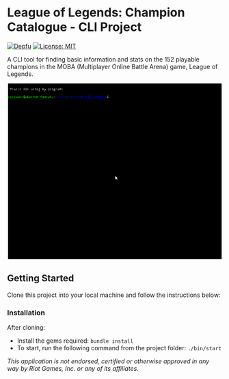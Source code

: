 # League of Legends: Champion Catalogue - CLI Project
[![Depfu](https://badges.depfu.com/badges/fe0e64a73a0b81253786afc4d2e40511/overview.svg)](https://depfu.com/github/cccswann/cli_project?project_id=18178)
[![License: MIT](https://img.shields.io/badge/License-MIT-yellow.svg)](https://opensource.org/licenses/MIT)

A CLI tool for finding basic information and stats on the 152 playable champions in the MOBA (Multiplayer Online Battle Arena) game, League of Legends.

<p align="center"><img src="demo_gif.gif" width="500"/></p>



## Getting Started
Clone this project into your local machine and follow the instructions below:

### Installation 
After cloning:
* Install the gems required: `bundle install`
* To start, run the following command from the project folder: `./bin/start`

*This application is not endorsed, certified or otherwise approved in any way by Riot Games, Inc. or any of its affiliates.*
